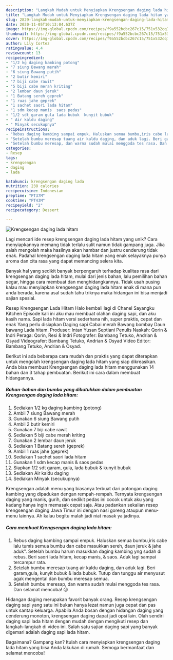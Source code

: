 ```yaml
---
description: "Langkah Mudah untuk Menyiapkan Krengsengan daging lada hitam yang Bikin Ngiler"
title: "Langkah Mudah untuk Menyiapkan Krengsengan daging lada hitam yang Bikin Ngiler"
slug: 2829-langkah-mudah-untuk-menyiapkan-krengsengan-daging-lada-hitam-yang-bikin-ngiler
date: 2020-11-05T10:13:04.637Z
image: https://img-global.cpcdn.com/recipes/f9a552bcbc267c15/751x532cq70/krengsengan-daging-lada-hitam-foto-resep-utama.jpg
thumbnail: https://img-global.cpcdn.com/recipes/f9a552bcbc267c15/751x532cq70/krengsengan-daging-lada-hitam-foto-resep-utama.jpg
cover: https://img-global.cpcdn.com/recipes/f9a552bcbc267c15/751x532cq70/krengsengan-daging-lada-hitam-foto-resep-utama.jpg
author: Lily Cortez
ratingvalue: 4.4
reviewcount: 13
recipeingredient:
- "1/2 kg daging kambing potong"
- "7 siung Bawang merah"
- "6 siung Bawang putih"
- "2 butir kemiri"
- "7 biji cabe rawit"
- "5 biji cabe merah kriting"
- "2 lembar daun jeruk"
- "1 Batang sereh geprek"
- "1 ruas jahe geprek"
- "1 sachet saori lada hitam"
- "1 sdm kecap manis  saos pedas"
- "1/2 sdt garam gula lada bubuk  kunyit bubuk"
- " Air kaldu daging"
- " Minyak secukupnya"
recipeinstructions:
- "Rebus daging kambing sampai empuk. Haluskan semua bumbu,iris cabe lalu tumis semua bumbu dan cabe masukkan sereh, daun jeruk &amp; jahe aduk&#34;. Setelah bumbu harum masukkan daging kambing yng sudah di rebus. Beri saori lada hitam, kecap manis, &amp; saos. Aduk lagi sampai tercampur rata."
- "Setelah bumbu meresap tuang air kaldu daging, dan aduk lagi. Beri garam,gula, kunyit bubuk &amp; lada bubuk. Tutup dan tunggu air menyusut agak mengental dan bumbu meresap semua."
- "Setelah bumbu meresap, dan warna sudah mulai menggoda tes rasa. Dan selamat mencoba! 😘"
categories:
- Resep
tags:
- krengsengan
- daging
- lada

katakunci: krengsengan daging lada 
nutrition: 238 calories
recipecuisine: Indonesian
preptime: "PT37M"
cooktime: "PT43M"
recipeyield: "2"
recipecategory: Dessert

---
```



![Krengsengan daging lada hitam](https://img-global.cpcdn.com/recipes/f9a552bcbc267c15/751x532cq70/krengsengan-daging-lada-hitam-foto-resep-utama.jpg)

Lagi mencari ide resep krengsengan daging lada hitam yang unik? Cara menyiapkannya memang tidak terlalu sulit namun tidak gampang juga. Jika salah mengolah maka hasilnya akan hambar dan justru cenderung tidak enak. Padahal krengsengan daging lada hitam yang enak selayaknya punya aroma dan cita rasa yang dapat memancing selera kita.

Banyak hal yang sedikit banyak berpengaruh terhadap kualitas rasa dari krengsengan daging lada hitam, mulai dari jenis bahan, lalu pemilihan bahan segar, hingga cara membuat dan menghidangkannya. Tidak usah pusing kalau mau menyiapkan krengsengan daging lada hitam enak di mana pun anda berada, karena asal sudah tahu triknya maka hidangan ini bisa menjadi sajian spesial.

Resep Krengsengan Lada Hitam Halo kembali lagi di Chanel Sayangku Kitchen Episode kali ini aku mau membuat olahan daging sapi, dan aku kasih nama. Sapi lada hitam versi sederhana nih, super praktis, cepat dan enak Yang perlu disiapkan Daging sapi Cabai merah Bawang bombay Daun bawang Lada hitam. Produser: Intan Yusan Septiani Penulis Naskah: Qorin &amp; Indri Peraga: Qorin, Resi &amp; Indri Fotografer: Bambang Tetuko, Andrian &amp; Osyad Videografer: Bambang Tetuko, Andrian &amp; Osyad Video Editor: Bambang Tetuko, Andrian &amp; Osyad.


Berikut ini ada beberapa cara mudah dan praktis yang dapat diterapkan untuk mengolah krengsengan daging lada hitam yang siap dikreasikan. Anda bisa membuat Krengsengan daging lada hitam menggunakan 14 bahan dan 3 tahap pembuatan. Berikut ini cara dalam membuat hidangannya.

<!--inarticleads1-->

##### Bahan-bahan dan bumbu yang dibutuhkan dalam pembuatan Krengsengan daging lada hitam:

1. Sediakan 1/2 kg daging kambing (potong)
1. Ambil 7 siung Bawang merah
1. Gunakan 6 siung Bawang putih
1. Ambil 2 butir kemiri
1. Gunakan 7 biji cabe rawit
1. Sediakan 5 biji cabe merah kriting
1. Gunakan 2 lembar daun jeruk
1. Sediakan 1 Batang sereh (geprek)
1. Ambil 1 ruas jahe (geprek)
1. Sediakan 1 sachet saori lada hitam
1. Gunakan 1 sdm kecap manis &amp; saos pedas
1. Siapkan 1/2 sdt garam, gula, lada bubuk &amp; kunyit bubuk
1. Sediakan  Air kaldu daging
1. Sediakan  Minyak (secukupnya)


Krengsengan adalah menu yang biasanya terbuat dari potongan daging kambing yang dipadukan dengan rempah-rempah. Ternyata krengsengan daging yang manis, gurih, dan sedikit pedas ini cocok untuk aku yang kadang hanya ingin memasak cepat saja. Atau padankan sekalian resep krengsengan daging Jawa Timur ini dengan nasi goreng ataupun menu-menu lainnya. Ah kalau begitu malah jadi niat masak ya jadinya. 

<!--inarticleads2-->

##### Cara membuat Krengsengan daging lada hitam:

1. Rebus daging kambing sampai empuk. Haluskan semua bumbu,iris cabe lalu tumis semua bumbu dan cabe masukkan sereh, daun jeruk &amp; jahe aduk&#34;. Setelah bumbu harum masukkan daging kambing yng sudah di rebus. Beri saori lada hitam, kecap manis, &amp; saos. Aduk lagi sampai tercampur rata.
1. Setelah bumbu meresap tuang air kaldu daging, dan aduk lagi. Beri garam,gula, kunyit bubuk &amp; lada bubuk. Tutup dan tunggu air menyusut agak mengental dan bumbu meresap semua.
1. Setelah bumbu meresap, dan warna sudah mulai menggoda tes rasa. Dan selamat mencoba! 😘


Hidangan daging merupakan favorit banyak orang. Resep krengsengan daging sapi yang satu ini bukan hanya lezat namun juga cepat dan pas untuk santap keluarga. Apabila Anda bosan dengan hidangan daging yang cenderung monoton, krengsengan daging dapat jadi opsi lain. Olah sendiri daging sapi lada hitam dengan mudah dengan mengikuti resep dan langkah-langkah di video ini. Salah satu sajian daging sapi yang banyak digemari adalah daging sapi lada hitam. 

Bagaimana? Gampang kan? Itulah cara menyiapkan krengsengan daging lada hitam yang bisa Anda lakukan di rumah. Semoga bermanfaat dan selamat mencoba!
